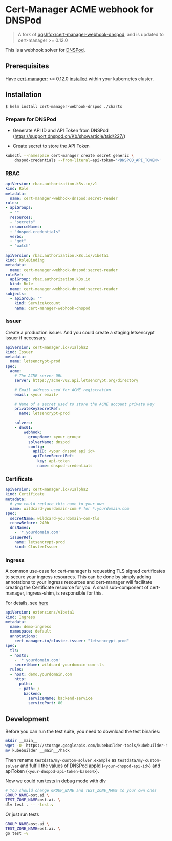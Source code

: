 # Cert-Manager ACME webhook for DNSPod

> A fork of [qqshfox/cert-manager-webhook-dnspod](https://github.com/qqshfox/cert-manager-webhook-dnspod), and is updated to cert-manager >= 0.12.0

This is a webhook solver for [DNSPod](https://www.dnspod.cn).

## Prerequisites

Have [cert-manager](https://github.com/jetstack/cert-manager): >= 0.12.0 [installed](https://cert-manager.io/docs/installation/kubernetes/) within your kubernetes cluster.

## Installation

```console
$ helm install cert-manager-webhook-dnspod ./charts
```

### Prepare for DNSPod

- Generate API ID and API Token from DNSPod (https://support.dnspod.cn/Kb/showarticle/tsid/227/)

- Create secret to store the API Token

```sh
kubectl --namespace cert-manager create secret generic \
    dnspod-credentials --from-literal=api-token='<DNSPOD_API_TOKEN>'
```

### RBAC

```yaml
apiVersion: rbac.authorization.k8s.io/v1
kind: Role
metadata:
  name: cert-manager-webhook-dnspod:secret-reader
rules:
- apiGroups:
  - ""
  resources:
  - "secrets"
  resourceNames:
  - "dnspod-credentials"
  verbs:
  - "get"
  - "watch"
---
apiVersion: rbac.authorization.k8s.io/v1beta1
kind: RoleBinding
metadata:
  name: cert-manager-webhook-dnspod:secret-reader
roleRef:
  apiGroup: rbac.authorization.k8s.io
  kind: Role
  name: cert-manager-webhook-dnspod:secret-reader
subjects:
  - apiGroup: ""
    kind: ServiceAccount
    name: cert-manager-webhook-dnspod
```

### Issuer

Create a production issuer. And you could create a staging letsencrypt issuer if necessary.

```yaml
apiVersion: cert-manager.io/v1alpha2
kind: Issuer
metadata:
  name: letsencrypt-prod
spec:
  acme:
    # The ACME server URL
    server: https://acme-v02.api.letsencrypt.org/directory

    # Email address used for ACME registration
    email: <your email>

    # Name of a secret used to store the ACME account private key
    privateKeySecretRef:
      name: letsencrypt-prod

    solvers:
    - dns01:
        webhook:
          groupName: <your group>
          solverName: dnspod
          config:
            apiID: <your dnspod api id>
            apiTokenSecretRef:
              key: api-token
              name: dnspod-credentials
```

### Certificate

```yaml
apiVersion: cert-manager.io/v1alpha2
kind: Certificate
metadata:
  # you could replace this name to your own
  name: wildcard-yourdomain-com # for *.yourdomain.com
spec:
  secretName: wildcard-yourdomain-com-tls
  renewBefore: 240h
  dnsNames:
    - '*.yourdomain.com'
  issuerRef:
    name: letsencrypt-prod
    kind: ClusterIssuer
```

### Ingress

A common use-case for cert-manager is requesting TLS signed certificates to secure your ingress resources. This can be done by simply adding annotations to your Ingress resources and cert-manager will facilitate creating the Certificate resource for you. A small sub-component of cert-manager, ingress-shim, is responsible for this.

For details, see [here](https://cert-manager.io/docs/usage/ingress/)

```yaml
apiVersion: extensions/v1beta1
kind: Ingress
metadata:
  name: demo-ingress
  namespace: default
  annotations:
    cert-manager.io/cluster-issuer: "letsencrypt-prod"
spec:
  tls:
  - hosts:
    - '*.yourdomain.com'
    secretName: wildcard-yourdomain-com-tls
  rules:
  - host: demo.yourdomain.com
    http:
      paths:
      - path: /
        backend:
          serviceName: backend-service
          servicePort: 80
```

## Development

Before you can run the test suite, you need to download the test binaries:

```sh
mkdir __main__
wget -O- https://storage.googleapis.com/kubebuilder-tools/kubebuilder-tools-1.14.1-darwin-amd64.tar.gz | tar x -
mv kubebuilder __main__/hack
```

Then rename `testdata/my-custom-solver.example` as `testdata/my-custom-solver` and fulfill the values of DNSPod appId (`<your-dnspod-api-id>`) and apiToken (`<your-dnspod-api-token-base64>`).

Now we could run tests in debug mode with dlv

```sh
# You should change GROUP_NAME and TEST_ZONE_NAME to your own ones
GROUP_NAME=ost.ai \
TEST_ZONE_NAME=ost.ai. \
dlv test . -- -test.v
```

Or just run tests

```sh
GROUP_NAME=ost.ai \
TEST_ZONE_NAME=ost.ai. \
go test -v
```
